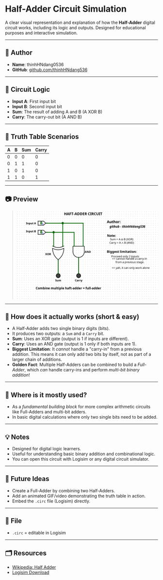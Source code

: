 # Half-Adder Circuit Simulation

A clear visual representation and explanation of how the **Half-Adder** digital circuit works, including its logic and outputs. Designed for educational purposes and interactive simulation.

---

## 📌 Author

-   **Name**: thinhHNdang0536
-   **GitHub**: [github.com/thinhHNdang536](https://github.com/thinhHNdang536)

---

## 🧠 Circuit Logic

-   **Input A**: First input bit
-   **Input B**: Second input bit
-   **Sum**: The result of adding A and B (A XOR B)
-   **Carry**: The carry-out bit (A AND B)

---

## 🧪 Truth Table Scenarios

| A | B | Sum | Carry |
|---|---|-----|-------|
| 0 | 0 | 0   | 0     |
| 0 | 1 | 1   | 0     |
| 1 | 0 | 1   | 0     |
| 1 | 1 | 0   | 1     |

---

## 📷 Preview

> ![Half-Adder Circuit Simulation](./haft_adder.png)

---

## 🤔 How does it actually works (short & easy)

-   A Half-Adder adds two single binary digits (bits).
-   It produces two outputs: a `Sum` and a `Carry` bit.
-   **Sum**: Uses an XOR gate (output is 1 if inputs are different).
-   **Carry**: Uses an AND gate (output is 1 only if both inputs are 1).
-   **Biggest Limitation**: It *cannot* handle a "carry-in" from a previous addition. This means it can only add two bits by itself, not as part of a larger chain of additions.
-   **Golden Fact**: Multiple Half-Adders can be combined to build a *Full-Adder*, which *can* handle carry-ins and perform *multi-bit binary addition*!

---

## 📌 Where is it mostly used?

-   As a *fundamental building block* for more complex arithmetic circuits like Full-Adders and multi-bit adders.
-   In basic digital calculations where only two single bits need to be added.

---

## 💡 Notes

-   Designed for digital logic learners.
-   Useful for understanding basic binary addition and combinational logic.
-   You can open this circuit with Logisim or any digital circuit simulator.

---

## 🚀 Future Ideas

-   Create a Full-Adder by combining two Half-Adders.
-   Add an animated GIF/video demonstrating the truth table in action.
-   Embed the `.circ` file (Logisim) directly.

---

## 📁 File

-   `.circ` = editable in Logisim

---

## 🗂 Resources

-   [Wikipedia: Half Adder](https://en.wikipedia.org/wiki/Adder_(electronics)#Half_adder)
-   [Logisim Download](https://github.com/logisim-evolution/logisim-evolution)
